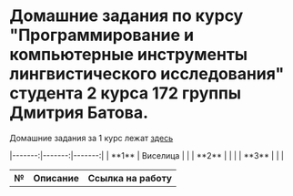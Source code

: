 # Домашние задания по курсу "Программирование и компьютерные инструменты лингвистического исследования" студента 2 курса 172 группы Дмитрия Батова.
Домашние задания за 1 курс лежат [здесь](https://github.com/dsbatov/PythonHSE)  
<table>
  <tr><th> <strong>№</strong></th> <th> <strong>Описание</strong> </th><th> <strong>Ссылка на работу</strong></th> </tr>
|-------:|-------:|-------:| 
| **1** | Виселица |        |
| **2** |          |        |
| **3** |          |        | 
</table>
